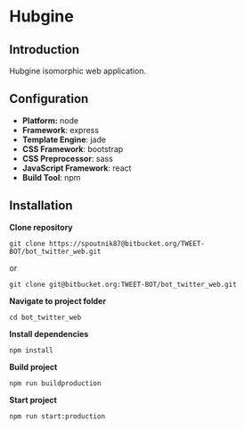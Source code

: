 # Hubgine

## Introduction

Hubgine isomorphic web application.

## Configuration

- **Platform:** node
- **Framework**: express
- **Template Engine**: jade
- **CSS Framework**: bootstrap
- **CSS Preprocessor**: sass
- **JavaScript Framework**: react
- **Build Tool**: npm

## Installation

**Clone repository**
```
git clone https://spoutnik87@bitbucket.org/TWEET-BOT/bot_twitter_web.git
```
or
```
git clone git@bitbucket.org:TWEET-BOT/bot_twitter_web.git
```

**Navigate to project folder**
```
cd bot_twitter_web
```

**Install dependencies**
```
npm install
```

**Build project**
```
npm run buildproduction
```

**Start project**
```
npm run start:production
```